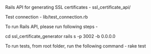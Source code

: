 Rails API for generating SSL certificates - ssl_certificate_api/

Test connection - lib/test_connection.rb

To run Rails API, please run following steps -

cd ssl_certificate_generator
rails s -p 3002 -b 0.0.0.0

To run tests, from root folder, run the following command -
rake test
